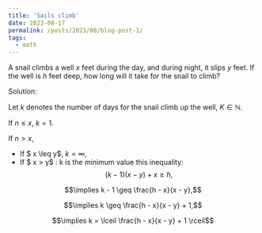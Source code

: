 ```yaml
---
title: 'Sails climb'
date: 2023-08-17
permalink: /posts/2023/08/blog-post-1/
tags:
  - math
---
```


A snail climbs a well $x$ feet during the day, and during night, it slips $y$ feet. If the well is $h$ feet deep, how long will it take for the snail to climb?

Solution:


Let $k$ denotes the number of days for the snail climb up the well, $K \in \mathbb{N}$.

If $n \leq x$, $k = 1$.

If $n > x$,
- If $ x \leq y$, $k = \infty$,
- If $ x > y$ : k is the minimum value this inequality: 
$$ (k -1)(x-y) + x \geq h,$$

$$\implies k - 1 \geq \frac{h - x}{x - y},$$

$$\implies k \geq \frac{h - x}{x - y} + 1,$$

$$\implies k = \lceil \frac{h - x}{x - y} + 1 \rceil$$